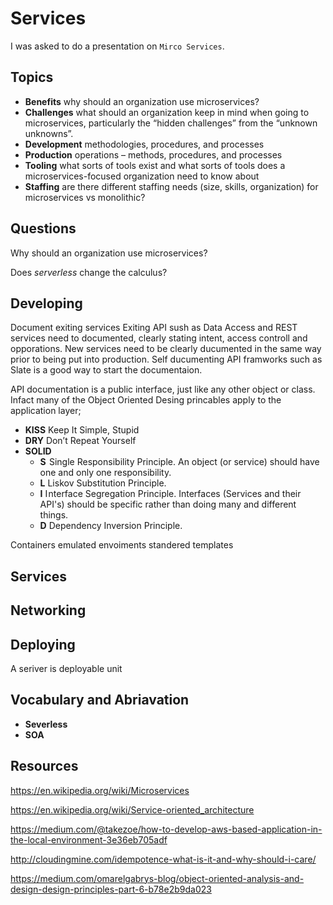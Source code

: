 # Services

I was asked to do a presentation on `Mirco Services`.

## Topics

* **Benefits** why should an organization use microservices?
* **Challenges** what should an organization keep in mind when going to microservices, particularly the “hidden challenges” from the “unknown unknowns”.
* **Development** methodologies, procedures, and processes
* **Production** operations – methods, procedures, and processes
* **Tooling** what sorts of tools exist and what sorts of tools does a microservices-focused organization need to know about
* **Staffing** are there different staffing needs (size, skills, organization) for microservices vs monolithic?

## Questions

Why should an organization use microservices?

Does *serverless* change the calculus?


## Developing

Document exiting services
  Exiting API sush as Data Access and REST services need to documented, clearly stating intent, access controll and opporations. New services need to be clearly ducumented in the same way prior to being put into production. Self ducumenting API framworks such as Slate is a good way to start the documentaion.
  
API documentation is a public interface, just like any other object or class. Infact many of the Object Oriented Desing princables apply to the application layer;

* **KISS** Keep It Simple, Stupid
* **DRY** Don’t Repeat Yourself
* **SOLID**
  * **S**  Single Responsibility Principle. An object (or service) should have one and only one responsibility.
  * **L** Liskov Substitution Principle.
  * **I** I nterface Segregation Principle. Interfaces (Services and their API's) should be specific rather than doing many and different things.
  * **D** Dependency Inversion Principle. 

Containers
emulated envoiments
standered
templates

## Services

## Networking

## Deploying

A seriver is deployable unit 

## Vocabulary and Abriavation

* **Severless**
* **SOA**

## Resources

https://en.wikipedia.org/wiki/Microservices

https://en.wikipedia.org/wiki/Service-oriented_architecture

https://medium.com/@takezoe/how-to-develop-aws-based-application-in-the-local-environment-3e36eb705adf

http://cloudingmine.com/idempotence-what-is-it-and-why-should-i-care/

https://medium.com/omarelgabrys-blog/object-oriented-analysis-and-design-design-principles-part-6-b78e2b9da023
